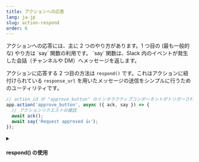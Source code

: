 ```yaml
---
title: アクションへの応答
lang: ja-jp
slug: action-respond
order: 6
---
```


<div class="section-content">
アクションへの応答には、主に 2 つのやり方があります。1 つ目の (最も一般的な) やり方は `say` 関数の利用です。 `say` 関数は、Slack 内のイベントが発生した会話（チャンネルや DM）へメッセージを返します。

アクションに応答する 2 つ目の方法は `respond()` です。これはアクションに紐付けられている `response_url` を用いたメッセージの送信をシンプルに行うためのユーティリティです。
</div>

```javascript
// action_id が "approve_button" のインタラクティブコンポーネントがトリガーされる毎にミドルウェアが呼び出される
app.action('approve_button', async ({ ack, say }) => {
  // アクションリクエストの確認
  await ack();
  await say('Request approved 👍');
});
```

<details class="secondary-wrapper">
<summary class="section-head" markdown="0">
<h4 class="section-head">respond() の使用</h4>
</summary>

<div class="secondary-content" markdown="0">
`respond()` は `response_url` を呼び出すためのユーティリティであるため、それを直接使うときと同様に動作します。新しいメッセージのペイロードと、オプショナルな引数である `response_type` (値は `in_channel` または `ephemeral` )、 `replace_original` 、 `delete_original` を含む JSON オブジェクトを渡すことができます。
</div>

```javascript
// "user_select" の action_id がトリガーされたアクションをリッスン
app.action('user_choice', async ({ action, ack, respond }) => {
  await ack();
  await respond(`You selected <@${action.selected_user}>`);
});
```

</details>
